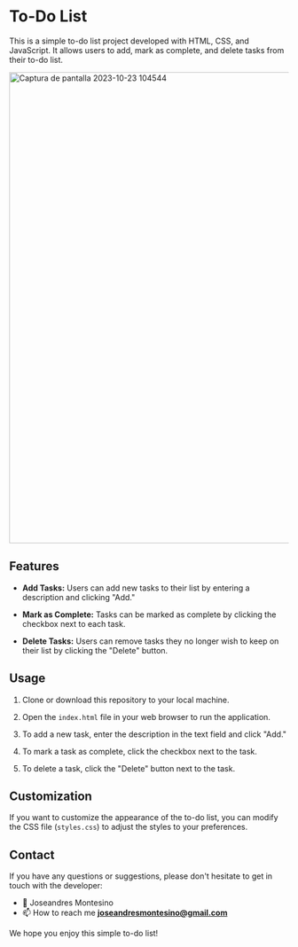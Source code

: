 # To-Do List

This is a simple to-do list project developed with HTML, CSS, and JavaScript. It allows users to add, mark as complete, and delete tasks from their to-do list.

<img width="850" alt="Captura de pantalla 2023-10-23 104544" src="https://github.com/J-o-s-eandres/J-o-s-eandres.github.io/assets/79519685/d8717abc-5c5c-4ba2-ad79-d1832ef03867">


## Features

- **Add Tasks:** Users can add new tasks to their list by entering a description and clicking "Add."

- **Mark as Complete:** Tasks can be marked as complete by clicking the checkbox next to each task.

- **Delete Tasks:** Users can remove tasks they no longer wish to keep on their list by clicking the "Delete" button.

## Usage

1. Clone or download this repository to your local machine.

2. Open the `index.html` file in your web browser to run the application.

3. To add a new task, enter the description in the text field and click "Add."

4. To mark a task as complete, click the checkbox next to the task.

5. To delete a task, click the "Delete" button next to the task.

## Customization

If you want to customize the appearance of the to-do list, you can modify the CSS file (`styles.css`) to adjust the styles to your preferences.

## Contact

If you have any questions or suggestions, please don't hesitate to get in touch with the developer:

- 👋 Joseandres Montesino
- 📫 How to reach me **joseandresmontesino@gmail.com**

We hope you enjoy this simple to-do list!
